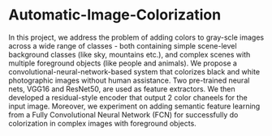 # Automatic-Image-Colorization
In this project, we address the problem of adding colors to gray-scle images across a wide range of classes - both containing simple scene-level background classes (like sky, mountains etc.), and complex scenes with multiple foreground objects (like people and animals). We propose a convolutional-neural-network-based system that colorizes black and white photographic images without human assistance. Two pre-trained neural nets, VGG16 and ResNet50, are used as feature extractors. We then developed a residual-style encoder that output 2 color chaneels for the input image. Moreover, we experiment on adding semantic feature learning from a Fully Convolutional Neural Network (FCN) for successfully do colorization in complex images with foreground objects.
